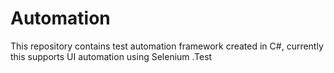 # Automation
This repository contains test automation framework created in C#, currently this supports UI automation using Selenium .Test
